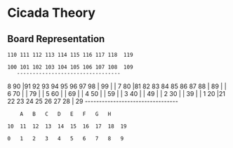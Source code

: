 Cicada Theory
=============

Board Representation
--------------------

    110 111 112 113 114 115 116 117 118  119                              
                                        
    100 101 102 103 104 105 106 107 108  109
       ---------------------------------
8   90 |91  92  93  94  95  96  97  98 | 99
       |                               |
7   80 |81  82  83  84  85  86  87  88 | 89
       |                               |
6   70 |                               | 79
       |                               | 
5   60 |                               | 69
       |                               |
4   50 |                               | 59
       |                               |
3   40 |                               | 49
       |                               | 
2   30 |                               | 39
       |                               |
1   20 |21  22  23  24  25  26  27  28 | 29
       ---------------------------------
        
        A   B   C   D   E   F   G   H
        
    10  11  12  13  14  15  16  17  18  19
        
    0   1   2   3   4   5   6   7   8   9
